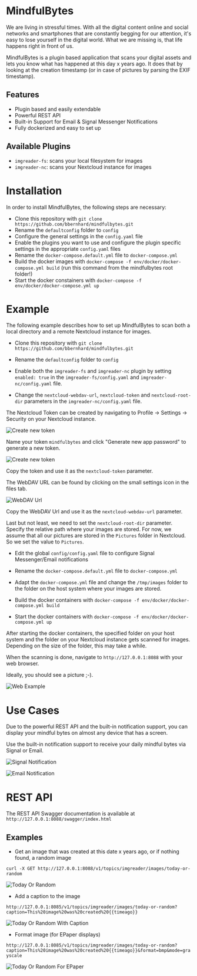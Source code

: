# MindfulBytes

We are living in stressful times. With all the digital content online and social networks and smartphones that are constantly begging for our attention, it's easy to lose yourself in the digital world. What we are missing is, that life happens right in front of us.

MindfulBytes is a plugin based application that scans your digital assets and lets you know what has happened at this day x years ago. It does that by looking at the creation timestamp (or in case of pictures by parsing the EXIF timestamp).

## Features

* Plugin based and easily extendable
* Powerful REST API
* Built-in Support for Email & Signal Messenger Notifications
* Fully dockerized and easy to set up

## Available Plugins
* `imgreader-fs`: scans your local filesystem for images
* `imgreader-nc`: scans your Nextcloud instance for images

# Installation

In order to install MindfulBytes, the following steps are necessary: 

* Clone this repository with `git clone https://github.com/bbernhard/mindfulbytes.git`
* Rename the `defaultconfig` folder to `config`
* Configure the general settings in the `config.yaml` file
* Enable the plugins you want to use and configure the plugin specific settings in the appropriate `config.yaml` files 
* Rename the `docker-compose.default.yml` file to `docker-compose.yml`
* Build the docker images with `docker-compose -f env/docker/docker-compose.yml build` (run this command from the mindfulbytes root folder!)
* Start the docker constainers with `docker-compose -f env/docker/docker-compose.yml up`

# Example

The following example describes how to set up MindfulBytes to scan both a local directory and a remote Nextcloud instance for images.

* Clone this repository with `git clone https://github.com/bbernhard/mindfulbytes.git`

* Rename the `defaultconfig` folder to `config`

* Enable both the `imgreader-fs` and `imgreader-nc` plugin by setting `enabled: true` in the `imgreader-fs/config.yaml` and `imgreader-nc/config.yaml` file. 

* Change the `nextcloud-webdav-url`, `nextcloud-token` and `nextcloud-root-dir` parameters in the `imgreader-nc/config.yaml` file.

The Nextcloud Token can be created by navigating to Profile -> Settings -> Security on your Nextcloud instance.

![Create new token](https://github.com/bbernhard/mindfulbytes/raw/master/docs/imgs/create_new_app_token_1.png)

Name your token `mindfulbytes` and click "Generate new app password" to generate a new token. 

![Create new token](https://github.com/bbernhard/mindfulbytes/raw/master/docs/imgs/create_new_app_token_2.png)

Copy the token and use it as the `nextcloud-token` parameter.


The WebDAV URL can be found by clicking on the small settings icon in the files tab.

![WebDAV Url](https://github.com/bbernhard/mindfulbytes/raw/master/docs/imgs/nextcloud_settings.png)

Copy the WebDAV Url and use it as the `nextcloud-webdav-url` parameter.

Last but not least, we need to set the `nextcloud-root-dir` parameter. Specify the relative path where your images are stored. For now, we assume that all our pictures are stored in the `Pictures` folder in Nextcloud. So we set the value to `Pictures`.

* Edit the global `config/config.yaml` file to configure Signal Messenger/Email notifications

* Rename the `docker-compose.default.yml` file to `docker-compose.yml` 

* Adapt the `docker-compose.yml` file and change the `/tmp/images` folder to the folder on the host system where your images are stored.  

* Build the docker containers with `docker-compose -f env/docker/docker-compose.yml build`
* Start the docker containers with `docker-compose -f env/docker/docker-compose.yml up`

After starting the docker containers, the specified folder on your host system and the folder on your Nextcloud instance gets scanned for images. Depending on the size of the folder, this may take a while.

When the scanning is done, navigate to `http://127.0.0.1:8088` with your web browser. 

Ideally, you should see a picture ;-).

![Web Example](https://github.com/bbernhard/mindfulbytes/raw/master/docs/imgs/web_example.png)


# Use Cases

Due to the powerful REST API and the built-in notification support, you can display your mindful bytes on almost any device that has a screen. 

Use the built-in notification support to receive your daily mindful bytes via Signal or Email. 

![Signal Notification](https://github.com/bbernhard/mindfulbytes/raw/master/docs/imgs/signal_notification.jpg)

![Email Notification](https://github.com/bbernhard/mindfulbytes/raw/master/docs/imgs/email_notification.jpg)

# REST API

The REST API Swagger documentation is available at `http://127.0.0.1:8088/swagger/index.html` 

## Examples

* Get an image that was created at this date x years ago, or if nothing found, a random image

```curl -X GET http://127.0.0.1:8088/v1/topics/imgreader/images/today-or-random```

![Today Or Random](https://github.com/bbernhard/mindfulbytes/raw/master/docs/imgs/today-or-random.jpeg)


* Add a caption to the image

```http://127.0.0.1:8085/v1/topics/imgreader/images/today-or-random?caption=This%20image%20was%20created%20{{timeago}}```

![Today Or Random With Caption](https://github.com/bbernhard/mindfulbytes/raw/master/docs/imgs/today-or-random-caption.jpeg)

* Format image (for EPaper displays)

```http://127.0.0.1:8085/v1/topics/imgreader/images/today-or-random?caption=This%20image%20was%20created%20{{timeago}}&format=bmp&mode=grayscale```

![Today Or Random For EPaper](https://github.com/bbernhard/mindfulbytes/raw/master/docs/imgs/today-or-random-epaper.bmp)


